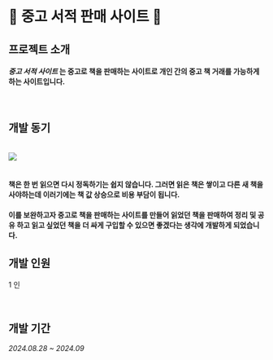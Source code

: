 # 📖 중고 서적 판매 사이트 📖

## 프로젝트 소개
#### *중고 서적 사이트* 는 중고로 책을 판매하는 사이트로 개인 간의 중고 책 거래를 가능하게 하는 사이트입니다.

<br>

## 개발 동기

<br>

<div>
  <img src="https://github.com/user-attachments/assets/c87f6abd-bf8a-4a6f-a663-cf7b108f8a0e">
</div>

<br>

 #### 책은 한 번 읽으면 다시 정독하기는 쉽지 않습니다. 그러면 읽은 책은 쌓이고 다른 새 책을 사야하는데 이러기에는 책 값 상승으로 비용 부담이 됩니다.
 #### 이를 보완하고자 중고로 책을 판매하는 사이트를 만들어 읽었던 책을 판매하여 정리 및 공유 하고 읽고 싶었던 책을 더 싸게 구입할 수 있으면 좋겠다는 생각에 개발하게 되었습니다.

## 개발 인원
1 인

<br>

## 개발 기간
*2024.08.28 ~ 2024.09*

<br>

